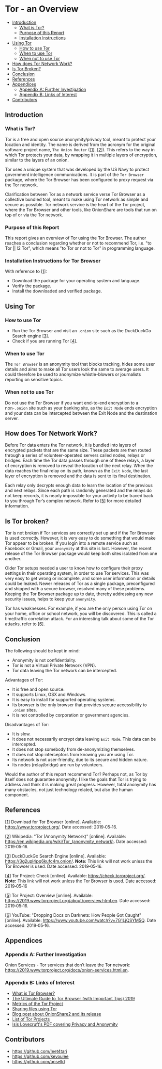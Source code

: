 # Tor - an Overview

- [Introduction](#introduction)
  - [What is Tor?](#what-is-tor)
  - [Purpose of this Report](#purpose-of-this-report)
  - [Installation Instructions](#installation-instructions)
- [Using Tor](#using-tor)
  - [How to use Tor](#how-to-use-tor)
  - [When to use Tor](#when-to-use-tor)
  - [When not to use Tor](#when-not-to-use-tor)
- [How does Tor Network Work?](#how-does-tor-network-work)
- [Is Tor Broken?](#is-tor-broken)
- [Conclusion](#conclusion)
- [References](#references)
- [Appendices](#appendices)
  - [Appendix A: Further Investigation](#appendix-a-further-investigation)
  - [Appendix B: Links of Interest](#appendix-b-links-of-interest)
- [Contributors](#contributors)



## Introduction

### What is Tor?

Tor is a free and open source anonymity/privacy tool, meant to protect your location and identity.
The name is derived from the acronym for the original software project name, ```The Onion Router``` ([[1]], [[2]]). This 
refers to the way in which Tor protects your data, by wrapping it in multiple layers 
of encryption, similar to the layers of an onion.

Tor uses a unique system that was developed by the US Navy to protect 
government intelligence communications. It is part of the ```Tor Browser``` package, where the Tor Browser has been 
configured to proxy request via the Tor network.  
  
Clarification between Tor as a network service verse Tor Browser as a collective bundled tool, meant to make using Tor network as simple and secure as possible. Tor network service is the heart of the Tor project, where the Tor Browser and other tools, like OnionShare are tools that run on top of or via the Tor network. 

### Purpose of this Report

This report gives an overview of Tor using the Tor Browser. The author reaches a conclusion regarding whether or not to 
recommend Tor, i.e. "to Tor || !2 Tor", which means "to Tor or not to Tor" in programming language.


### Installation Instructions for Tor Browser
With reference to [[1]]:
* Download the package for your operating system and language.
* Verify the package.
* Install the downloaded and verified package.



## Using Tor

### How to use Tor

- Run the Tor Browser and visit an ```.onion``` site such as the DuckDuckGo Search engine [[3]].
- Check if you are running Tor [[4]].

### When to use Tor

The ```Tor Browser``` is an anonymity tool that blocks tracking, hides some user details and aims to make all Tor 
users look the same to average users. It could therefore be used to anonymize whistle-blowers or journalists reporting 
on sensitive topics.


### When not to use Tor

Do not use the Tor Browser if you want end-to-end encryption to a non-```.onion``` site such as your banking site, as 
the ```Exit Node``` ends encryption and your data can be intercepted between the Exit Node and the destination server.



## How does Tor Network Work?

Before Tor data enters the Tor network, it is bundled into layers of encrypted packets that are the same size. These 
packets are then routed through a series of volunteer-operated servers called nodes, relays or bridges. Each time the 
Tor data passes through one of these relays, a layer of encryption is removed to reveal the location of the next relay. 
When the data reaches the final relay on its path, known as the ```Exit Node```, the last layer of encryption is removed 
and the data is sent to its final destination.

Each relay only decrypts enough data to learn the location of the previous and next relays. Since each path is randomly 
generated and the relays do not keep records, it is nearly impossible for your activity to be traced back to you 
through Tor’s complex network. Refer to [[5]] for more detailed information.


## Is Tor broken?

Tor is not broken if Tor services are correctly set up and if the Tor Browser is used correctly. However, it is very 
easy to do something that would make Tor appear to be broken. If you login into a remote service such as Facebook or 
Gmail, your ```anonymity``` at this site is lost. However, the recent release of the Tor Browser package would keep 
both sites isolated from one another.

Older Tor setups needed a user to know how to configure their proxy settings in their operating system, in order to use 
Tor services. This was very easy to get wrong or incomplete, and some user information or details could be leaked. 
Newer releases of Tor as a single package, preconfigured and shipped with a secure browser, resolved many of these 
problems. Keeping the Tor Browser package up to date, thereby addressing any new security issues, helps to keep your 
```anonymity```.

Tor has weaknesses. For example, if you are the only person using Tor on your home, office or school 
network, you will be discovered. This is called a time/traffic correlation attack. For an interesting talk about some 
of the Tor attacks, refer to [[6]].



## Conclusion

The following should be kept in mind:
- Anonymity is not confidentiality.
- Tor is not a Virtual Private Network (VPN).
- Tor data leaving the Tor network can be intercepted.

Advantages of Tor:
- It is free and open source.
- It supports Linux, OSX and Windows.
- It is easy to install for supported operating systems.
- Its browser is the only browser that provides secure accessibility to ```.onion``` sites.
- It is not controlled by corporation or government agencies.

Disadvantages of Tor:
- It is slow.
- It does not necessarily encrypt data leaving ```Exit Node```. This data can be intercepted.
- It does not stop somebody from de-anonymizing themselves.
- It does not stop interceptors from knowing you are using Tor.
- Its network is not user-friendly, due to its secure and hidden nature.
- Its nodes (relay/bridge) are run by volunteers.

Would the author of this report recommend Tor? Perhaps not, as Tor by itself does not guarantee anonymity. I like the 
goals that Tor is trying to address and think it is making great progress. However, total anonymity has many obstacles, 
not just technology related, but also the human component.



## References

[[1]] Download for Tor Browser [online]. Available: <https://www.torproject.org/>. Date accessed: 2019&#8209;05&#8209;16.

[1]: https://www.torproject.org/
"Download for Tor Browser"

[[2]] Wikipedia: "Tor (Anonymity Network)" [online]. Available: <https://en.wikipedia.org/wiki/Tor_(anonymity_network)>. 
Date accessed: 2019&#8209;05&#8209;16.

[2]: https://en.wikipedia.org/wiki/Tor_(anonymity_network)
"Wikipedia: Tor (Anonymity Network)"

[[3]] DuckDuckGo Search Engine [online]. Available: <https://3g2upl4pq6kufc4m.onion/>. **Note:** This link will not work unless the Tor Browser is used. Date accessed: 2019&#8209;05&#8209;16.

[3]: https://3g2upl4pq6kufc4m.onion/
"DuckDuckGo Search Engine - link will not work unless Tor Browser is used"

[[4]] Tor Project: Check [online]. Available: <https://check.torproject.org/>. **Note:** This link will not work unless the Tor Browser is used. Date accessed: 2019&#8209;05&#8209;16

[4]: https://check.torproject.org/
"Tor Project: Check - link will not work unless Tor Browser is used"

[[5]] Tor Project: Overview [online]. Available: <https://2019.www.torproject.org/about/overview.html.en>. 
Date accessed: 2019&#8209;05&#8209;16.

[5]: https://2019.www.torproject.org/about/overview.html.en
"Tor Project: Overview"

[[6]] YouTube: "Dropping Docs on Darknets: How People Got Caught" [online]. Available: 
<https://www.youtube.com/watch?v=7G1LjQSYM5Q>. Date accessed: 2019&#8209;05&#8209;16.

[6]: https://www.youtube.com/watch?v=7G1LjQSYM5Q
"YouTube: Dropping Docs on Darknets: How People Got Caught"



## Appendices

### Appendix A: Further Investigation

Onion Services - Tor services that don’t leave the Tor network: <https://2019.www.torproject.org/docs/onion-services.html.en>.

### Appendix B: Links of Interest

- [What is Tor Browser?](https://www.le-vpn.com/what-is-tor-browser/)
- [The Ultimate Guide to Tor Browser (with Important Tips) 2019](https://www.vpnmentor.com/blog/tor-browser-work-relate-using-vpn/)
-  [Metrics of the Tor Project](https://metrics.torproject.org)
- [Sharing files using Tor](https://onionshare.org)
- [Blog post about OnionShare2 and its release](https://blog.torproject.org/new-release-onionshare-2)
- [List of Tor Projects](https://2019.www.torproject.org/projects/projects.html.en)
- [Isis Lovecruft's PDF covering Privacy and Anonymity](https://github.com/isislovecruft/talks/blob/master/2016-03-21-raboud/slides/2016-03-21-raboud-netsec-anonymity-handout.pdf)



## Contributors

- <https://github.com/leet4tari>
- <https://github.com/kevoulee>
- <https://github.com/anselld>

